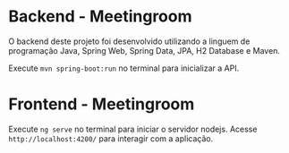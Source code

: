 # Backend - Meetingroom

O backend deste projeto foi desenvolvido utilizando a linguem de programação Java, Spring Web, Spring Data, JPA, H2 Database e Maven.

Execute `mvn spring-boot:run` no terminal para inicializar a API.



# Frontend - Meetingroom

Execute `ng serve` no terminal para iniciar o servidor nodejs. Acesse `http://localhost:4200/` para interagir com a aplicação.


